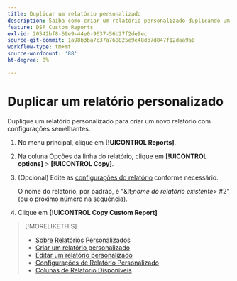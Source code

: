 ```yaml
---
title: Duplicar um relatório personalizado
description: Saiba como criar um relatório personalizado duplicando um relatório existente.
feature: DSP Custom Reports
exl-id: 20542bf8-69e9-44e0-9637-56b27f2de9ec
source-git-commit: 1a98b3ba7c37a768825e9e48db7d847f12daa9a0
workflow-type: tm+mt
source-wordcount: '88'
ht-degree: 0%

---
```


# Duplicar um relatório personalizado

Duplique um relatório personalizado para criar um novo relatório com configurações semelhantes.

1. No menu principal, clique em **[!UICONTROL Reports]**.

1. Na coluna Opções da linha do relatório, clique em **[!UICONTROL options]** > **[!UICONTROL Copy]**.

1. (Opcional) Edite as [configurações do relatório](/help/dsp/reports/report-settings.md) conforme necessário.

   O nome do relatório, por padrão, é &quot;\&lt;*nome do relatório existente*\> \#2&quot; (ou o próximo número na sequência).

1. Clique em **[!UICONTROL Copy Custom Report]**

>[!MORELIKETHIS]
>
>* [Sobre Relatórios Personalizados](/help/dsp/reports/report-about.md)
>* [Criar um relatório personalizado](/help/dsp/reports/report-create.md)
>* [Editar um relatório personalizado](/help/dsp/reports/report-edit.md)
>* [Configurações de Relatório Personalizado](/help/dsp/reports/report-settings.md)
>* [Colunas de Relatório Disponíveis](/help/dsp/reports/report-columns.md)
